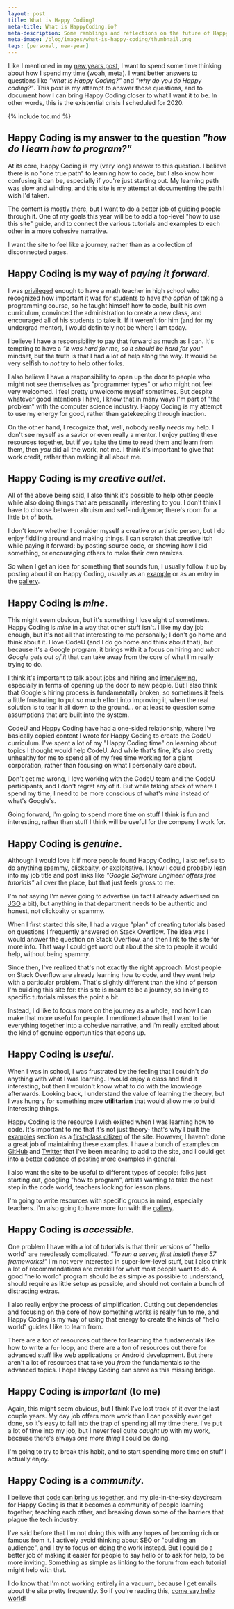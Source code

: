 ```yaml
---
layout: post
title: What is Happy Coding?
meta-title: What is HappyCoding.io?
meta-description: Some ramblings and reflections on the future of Happy Coding.
meta-image: /blog/images/what-is-happy-coding/thumbnail.png
tags: [personal, new-year]
---
```


Like I mentioned in my [new years post](/blog/happy-new-year-2020), I want to spend some time thinking about how I spend my time (woah, meta). I want better answers to questions like *"what is Happy Coding?"* and *"why do you do Happy coding?"*. This post is my attempt to answer those questions, and to document how I can bring Happy Coding closer to what I want it to be. In other words, this is the existential crisis I scheduled for 2020.

{% include toc.md %}

## Happy Coding is my answer to the question *"how do I learn how to program?"*

At its core, Happy Coding is my (very long) answer to this question. I believe there is no "one true path" to learning how to code, but I also know how confusing it can be, especially if you're just starting out. My learning path was slow and winding, and this site is my attempt at documenting the path I wish I'd taken.

The content is mostly there, but I want to do a better job of guiding people through it. One of my goals this year will be to add a top-level "how to use this site" guide, and to connect the various tutorials and examples to each other in a more cohesive narrative.

I want the site to feel like a journey, rather than as a collection of disconnected pages.

## Happy Coding is my way of *paying it forward.*

I was [privileged](/blog/checking-my-privilege) enough to have a math teacher in high school who recognized how important it was for students to have *the option* of taking a programming course, so he taught himself how to code, built his own curriculum, convinced the administration to create a new class, and encouraged all of his students to take it. If it weren't for him (and for my undergrad mentor), I would definitely not be where I am today.

I believe I have a responsibility to pay that forward as much as I can. It's tempting to have a *"it was hard for me, so it should be hard for you"* mindset, but the truth is that I had a lot of help along the way. It would be very selfish to *not* try to help other folks.

I also believe I have a responsibility to open up the door to people who might not see themselves as "programmer types" or who might not feel very welcomed. I feel pretty unwelcome myself sometimes. But despite whatever good intentions I have, I know that in many ways I'm part of "the problem" with the computer science industry. Happy Coding is my attempt to use my energy for good, rather than gatekeeping through inaction.

On the other hand, I recognize that, well, nobody really *needs* my help. I don't see myself as a savior or even really a mentor. I enjoy putting these resources together, but if you take the time to read them and learn from them, then *you* did all the work, not me. I think it's important to give that work credit, rather than making it all about me.

## Happy Coding is my *creative outlet.*

All of the above being said, I also think it's possible to help other people while also doing things that are personally interesting to you. I don't think I have to choose between altruism and self-indulgence; there's room for a little bit of both.

I don't know whether I consider myself a creative or artistic person, but I do enjoy fiddling around and making things. I can scratch that creative itch while paying it forward: by posting source code, or showing how I did something, or encouraging others to make their own remixes.

So when I get an idea for something that sounds fun, I usually follow it up by posting about it on Happy Coding, usually as an [example](/examples) or as an entry in the [gallery](/gallery).

## Happy Coding is *mine*.

This might seem obvious, but it's something I lose sight of sometimes. Happy Coding is *mine* in a way that other stuff isn't. I like my day job enough, but it's not all that interesting to me personally; I don't go home and think about it. I love CodeU (and I do go home and think about that), but because it's a Google program, it brings with it a focus on hiring and *what Google gets out of it* that can take away from the core of what I'm really trying to do.

I think it's important to talk about jobs and hiring and [interviewing](/tutorials/how-to/interview), especially in terms of opening up the door to new people. But I also think that Google's hiring process is fundamentally broken, so sometimes it feels a little frustrating to put so much effort into improving it, when the real solution is to tear it all down to the ground... or at least to question some assumptions that are built into the system.

CodeU and Happy Coding have had a one-sided relationship, where I've basically copied content I wrote for Happy Coding to create the CodeU curriculum. I've spent a lot of my "Happy Coding time" on learning about topics I thought would help CodeU. And while that's fine, it's also pretty unhealthy for me to spend all of my free time working for a giant corporation, rather than focusing on what I personally care about.

Don't get me wrong, I love working with the CodeU team and the CodeU participants, and I don't regret any of it. But while taking stock of where I spend my time, I need to be more conscious of what's *mine* instead of what's Google's.

Going forward, I'm going to spend more time on stuff I think is fun and interesting, rather than stuff I think will be useful for the company I work for.

## Happy Coding is *genuine*.

Although I would love it if more people found Happy Coding, I also refuse to do anything spammy, clickbaity, or exploitative. I know I could probably lean into my job title and post links like *"Google Software Engineer offers free tutorials"* all over the place, but that just feels gross to me.

I'm not saying I'm never going to advertise (in fact I already advertised on [JGO](http://www.java-gaming.org/) a bit), but anything in that department needs to be authentic and honest, not clickbaity or spammy.

When I first started this site, I had a vague "plan" of creating tutorials based on questions I frequently answered on Stack Overflow. The idea was I would answer the question on Stack Overflow, and then link to the site for more info. That way I could get word out about the site to people it would help, without being spammy.

Since then, I've realized that's not exactly the right approach. Most people on Stack Overflow are already learning how to code, and they want help with a particular problem. That's slightly different than the kind of person I'm building this site for: this site is meant to be a journey, so linking to specific tutorials misses the point a bit.

Instead, I'd like to focus more on the journey as a whole, and how I can make that more useful for people. I mentioned above that I want to tie everything together into a cohesive narrative, and I'm really excited about the kind of genuine opportunities that opens up.

## Happy Coding is *useful*.

When I was in school, I was frustrated by the feeling that I couldn't *do* anything with what I was learning. I  would enjoy a class and find it interesting, but then I wouldn't know what to do with the knowledge afterwards. Looking back, I understand the value of learning the theory, but I was hungry for something more **utilitarian** that would allow me to build interesting things.

Happy Coding is the resource I wish existed when I was learning how to code. It's important to me that it's not just theory- that's why I built the [examples](/examples) section as a [first-class citizen](https://en.wikipedia.org/wiki/First-class_citizen) of the site. However, I haven't done a great job of maintaining these examples. I have a bunch of examples on [GitHub](https://github.com/KevinWorkman/GoogleCloudExamples) and [Twitter](https://twitter.com/TheKevinWorkman/status/1189928312413409280) that I've  been meaning to add to the site, and I could get into a better cadence of posting more examples in general.

I also want the site to be useful to different types of people: folks just starting out, googling "how to program", artists wanting to take the next step in the code world, teachers looking for lesson plans.

I'm going to write resources with specific groups in mind, especially teachers. I'm also going to have more fun with the [gallery](/gallery).

## Happy Coding is *accessible*.

One problem I have with a lot of tutorials is that their versions of "hello world" are needlessly complicated. *"To run a server, first install these 57 frameworks!"* I'm not very interested in super-low-level stuff, but I also think a lot of recommendations are overkill for what most people want to do. A good "hello world" program should be as simple as possible to understand, should require as little setup as possible, and should not contain a bunch of distracting extras.

I also really enjoy the process of simplification. Cutting out dependencies and focusing on the core of how something works is really fun to me, and Happy Coding is my way of using that energy to create the kinds of "hello world" guides I like to learn from.

There are a ton of resources out there for learning the fundamentals like how to write a `for` loop, and there are a ton of resources out there for advanced stuff like web applications or Android development. But there aren't a lot of resources that take you *from* the fundamentals *to* the advanced topics. I hope Happy Coding can serve as this missing bridge.

## Happy Coding is *important* (to me)

Again, this might seem obvious, but I think I've lost track of it over the last couple years. My day job offers more work than I can possibly ever get done, so it's easy to fall into the trap of spending all my time there. I've put a lot of time into my job, but I never feel quite *caught up* with my work, because there's always *one more thing* I could be doing.

I'm going to try to break this habit, and to start spending more time on stuff I actually enjoy.

## Happy Coding is a *community*.

I believe that [code can bring us together](/blog/code-can-bring-us-together), and my pie-in-the-sky daydream for Happy Coding is that it becomes a community of people learning together, teaching each other, and breaking down some of the barriers that plague the tech industry.

I've said before that I'm not doing this with any hopes of becoming rich or famous from it. I actively avoid thinking about SEO or "building an audience", and I try to focus on doing the work instead. But I could do a better job of making it easier for people to say hello or to ask for help, to be more inviting. Something as simple as linking to the forum from each tutorial might help with that.

I do know that I'm not working entirely in a vacuum, because I get emails about the site pretty frequently. So if you're reading this, [come say hello world](https://forum.happycoding.io/)!